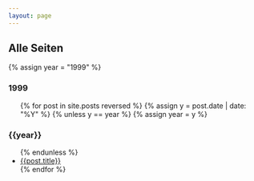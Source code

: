 ```yaml
---
layout: page
---
```

## Alle Seiten
{% assign year = "1999" %}
<h3>1999</h3>
<ul>
{% for post in site.posts reversed %}
{% assign y = post.date | date: "%Y" %}
{% unless y == year %}
{% assign year = y %}
</ul>
<h3>{{year}}</h3>
<ul>
{% endunless %}
<li><a href="{{site.baseurl}}{{post.url}}">{{post.title}}</a></li>
{% endfor %}
</ul>
